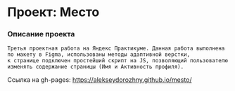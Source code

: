 # Проект: Место

### Описание проекта
    Третья проектная работа на Яндекс Практикуме. Данная работа выполнена по макету в Figma, использованы методы адаптивной верстки,
    к странице подключен простейший скрипт на JS, позволяющий пользователю изменять содержание страницы (Имя и Активность профиля).

Ссылка на gh-pages: https://alekseydorozhny.github.io/mesto/
